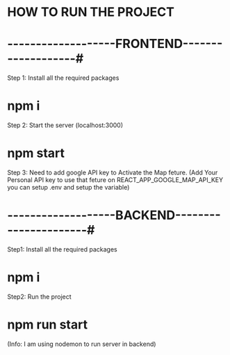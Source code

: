 <!-- @format -->

# HOW TO RUN THE PROJECT

# -------------------FRONTEND-------------------#

Step 1: Install all the required packages

# npm i

Step 2: Start the server (localhost:3000)

# npm start

Step 3: Need to add google API key to Activate the Map feture.
(Add Your Personal API key to use that feture on REACT_APP_GOOGLE_MAP_API_KEY you can setup .env and setup the variable)

# -------------------BACKEND----------------------#

Step1: Install all the required packages

# npm i

Step2: Run the project

# npm run start

(Info: I am using nodemon to run server in backend)
